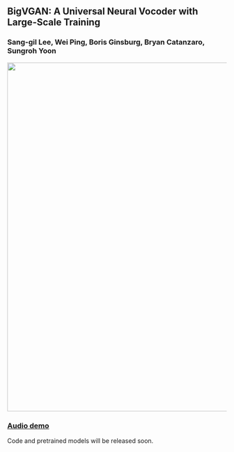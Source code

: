 ## BigVGAN: A Universal Neural Vocoder with Large-Scale Training
### Sang-gil Lee, Wei Ping, Boris Ginsburg, Bryan Catanzaro, Sungroh Yoon

<center><img src="https://user-images.githubusercontent.com/13550158/172687468-84bf17d7-7263-4dbe-990a-f055a1c5bd4a.png" width="800"></center>


### [Audio demo](https://bigvgan-demo.github.io/)

Code and pretrained models will be released soon.
